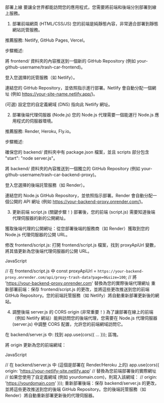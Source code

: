 部署上線
要讓全世界都能訪問您的應用程式，您需要將前端和後端分別部署到線上服務。

1. 部署前端網頁 (HTML/CSS/JS)
您的前端是純靜態內容，非常適合部署到靜態網站託管服務。

推薦服務: Netlify, GitHub Pages, Vercel。

步驟概述:

將 frontend/ 資料夾的內容推送到一個新的 GitHub Repository (例如 your-github-username/trash-car-frontend)。

登入您選擇的託管服務（如 Netlify）。

連結您的 GitHub Repository，並依照指示進行部署。Netlify 會自動分配一個網址 (例如 https://your-site-name.netlify.app/)。

(可選) 設定您的自定義網域 (DNS) 指向此 Netlify 網址。

2. 部署後端代理伺服器 (Node.js)
您的 Node.js 代理需要一個能運行 Node.js 應用程式的伺服器環境。

推薦服務: Render, Heroku, Fly.io。

步驟概述:

確保您的 backend/ 資料夾中有 package.json 檔案，並且 scripts 部分包含 "start": "node server.js"。

將 backend/ 資料夾的內容推送到一個獨立的 GitHub Repository (例如 your-github-username/trash-car-backend-proxy)。

登入您選擇的後端託管服務（如 Render）。

連結您的 Node.js GitHub Repository，並依照指示部署。Render 會自動分配一個公開的 API 網址 (例如 https://your-backend-proxy.onrender.com/)。

3. 更新前端 script.js (關鍵步驟！)
部署後，您的前端 (script.js) 需要知道後端代理伺服器的新的公開網址。

獲取後端代理的公開網址：從您部署後端的服務商（如 Render）獲取到您的 Node.js 代理伺服器的公開 URL。

修改 frontend/script.js: 打開 frontend/script.js 檔案，找到 proxyApiUrl 變數，將其值更新為您後端代理伺服器的公開 URL。

JavaScript

// 在 frontend/script.js 中
const proxyApiUrl = `https://your-backend-proxy.onrender.com/api/proxy-trash-data?page=0&size=100`;
// 將 'https://your-backend-proxy.onrender.com' 替換為您的實際後端代理網址
重新部署前端：保存 frontend/script.js 的更改，並將這些更改推送到您的前端 GitHub Repository。您的前端託管服務（如 Netlify）將自動重新部署更新後的網站。

4. 調整後端 server.js 的 CORS origin (非常重要！)
為了讓部署在線上的前端（例如 Netlify 網站）能夠訪問您的後端代理，您需要在 Node.js 代理伺服器 (server.js) 中調整 CORS 配置，允許您的前端網域訪問它。

在 backend/server.js 中: 找到 app.use(cors({ ... })); 區塊。

將 origin 更新為您的前端網域：

JavaScript

// 在 backend/server.js 中 (這個是部署在 Render/Heroku 上的)
app.use(cors({
    origin: 'https://your-netlify-site.netlify.app' // 替換為您前端部署後的實際網址
    // 如果您使用了自定義網域 (例如 yourdomain.com)，則寫入該網域：
    // origin: 'https://yourdomain.com'
}));
重新部署後端：保存 backend/server.js 的更改，並將這些更改推送到您的後端 GitHub Repository。您的後端託管服務（如 Render）將自動重新部署更新後的代理伺服器。
